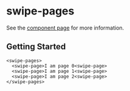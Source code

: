 swipe-pages
================

See the [component page](http://TheSeamau5.github.io/swipe-pages) for more information.

## Getting Started

    <swipe-pages>
      <swipe-page>I am page 0<swipe-page>
      <swipe-page>I am page 1<swipe-page>
      <swipe-page>I am page 2<swipe-page>
    </swipe-pages>

    
